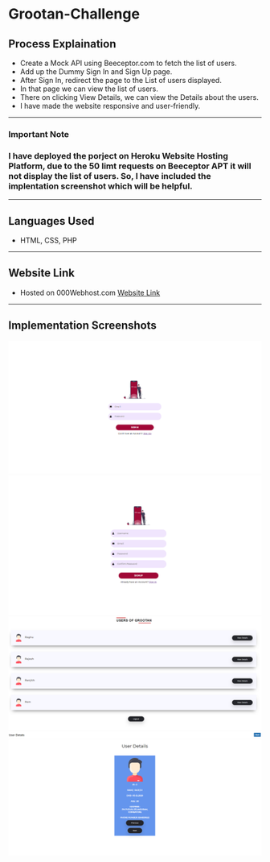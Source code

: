 # Grootan-Challenge

## Process Explaination

* Create a Mock API using Beeceptor.com to fetch the list of users.
* Add up the Dummy Sign In and Sign Up page.
* After Sign In, redirect the page to the List of users displayed.
* In that page we can view the list of users.
* There on clicking View Details, we can view the Details about the users.
* I have made the website responsive and user-friendly.

<hr>

### Important Note

### I have deployed the porject on Heroku Website Hosting Platform, due to the 50 limt requests on Beeceptor APT it will not display the list of users. So, I have included the implentation screenshot which will be helpful. 

<hr>

## Languages Used

* HTML, CSS, PHP

<hr>

## Website Link

* Hosted on 000Webhost.com <a href="https://grootan-challenge.herokuapp.com/signIn.php">Website Link</a>

<hr>

## Implementation Screenshots

<p align="center">
  <img src="https://github.com/Raghunandan23/Grootan-Challenge/blob/main/Screenshot1.png">
  <img src="https://github.com/Raghunandan23/Grootan-Challenge/blob/main/Screenshot2.png">
  <img src="https://github.com/Raghunandan23/Grootan-Challenge/blob/main/Screenshot3.png"><br>
  <img src="https://github.com/Raghunandan23/Grootan-Challenge/blob/main/Screenshot4.png"><br>
</p>
